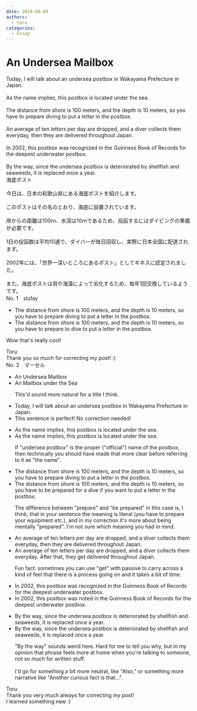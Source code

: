 ```yaml
---
date: 2016-06-03
authors:
  - toru
categories:
  - Essay
---
```


<h1 id="subject_show">An Undersea Mailbox</h1>
<div class="date" hidden>Jun 3, 2016 23:06</div>
<div id="post"><div id="body_show_ori">
Today, I will talk about an undersea postbox in Wakayama Prefecture in Japan.<br/><br/>As the name implies, this postbox is located under the sea.<br/><br/>The distance from shore is 100 meters, and the depth is 10 meters, so you have to prepare diving to put a letter in the postbox.<br/><br/>An average of ten letters per day are dropped, and a diver collects them everyday, then they are delivered throughout Japan.<br/><br/>In 2002, this postbox was recognized in the Guinness Book of Records for the deepest underwater postbox.<br/><br/>By the way, since the undersea postbox is deteriorated by shellfish and seaweeds, it is replaced once a year.
</div></div>

<!-- more -->

<div id="post_ja"><div id="body_show_mo">
海底ポスト<br/><br/>今日は、日本の和歌山県にある海底ポストを紹介します。<br/><br/>このポストはその名のとおり、海底に設置されています。<br/><br/>岸からの距離は100ｍ、水深は10ｍであるため、投函するにはダイビングの準備が必要です。<br/><br/>1日の投函数は平均10通で、ダイバーが毎日回収し、実際に日本全国に配達されます。<br/><br/>2002年には、「世界一深いところにあるポスト」としてギネスに認定されました。<br/><br/>また、海底ポストは貝や海藻によって劣化するため、毎年1回交換しているようです。
</div></div>
<div id="block"><div class="first_name"> No. 1　<span class="just_name">slufay</span></div><div id="block2">
<ul class="correction_field">
<li class="incorrect">The distance from shore is 100 meters, and the depth is 10 meters, so you have to prepare diving to put a letter in the postbox.</li>
<li class="corrected correct">
The distance from shore is 100 meters, and the depth is 10 meters, so you have to prepare to dive to put a letter in the postbox.
</li>
</ul>
<p class="comment_small">
 Wow that's really cool!
</p>

</div><div class="name"><span class="just_name">Toru</span><br>
Thank you so much for correcting my post! :)
</div>
</div>
<div id="block"><div class="first_name"> No. 2　<span class="just_name">マーセル</span></div><div id="block2">
<ul class="correction_field">
<li class="incorrect">An Undersea Mailbox</li>
<li class="corrected correct">
An <span class="f_blue">Mailbox under the Sea</span>
<p class="correction_comment">This'd sound more natural for a title I think.</p>
</li>
</ul>
<ul class="correction_field">
<li class="incorrect">Today, I will talk about an undersea postbox in Wakayama Prefecture in Japan.</li>
<li class="corrected perfect">This sentence is perfect! No correction needed!</li>
</ul>
<ul class="correction_field">
<li class="incorrect">As the name implies, this postbox is located under the sea.</li>
<li class="corrected correct">
As the name implies, this postbox is located under the sea.
<p class="correction_comment">If "undersea postbox" is the proper ("official") name of the postbox, then technically you should have made that more clear before referring to it as "the name".</p>
</li>
</ul>
<ul class="correction_field">
<li class="incorrect">The distance from shore is 100 meters, and the depth is 10 meters, so you have to prepare diving to put a letter in the postbox.</li>
<li class="corrected correct">
The distance from shore is 100 meters, and the depth is 10 meters, so you have to <span class="f_blue">be prepared for a dive if you want </span>to put a letter in the postbox.
<p class="correction_comment">The difference between "prepare" and "be prepared" in this case is, I think, that in your sentence the meaning is literal (you have to prepare your equipment etc.), and in my correction it's more about being mentally "prepared". I'm not sure which meaning you had in mind.</p>
</li>
</ul>
<ul class="correction_field">
<li class="incorrect">An average of ten letters per day are dropped, and a diver collects them everyday, then they are delivered throughout Japan.</li>
<li class="corrected correct">
An average of ten letters per day are dropped, and a diver collects them everyday<span class="f_blue">. After that, </span>they <span class="f_blue">get</span> delivered throughout Japan.
<p class="correction_comment">Fun fact: sometimes you can use "get" with passive to carry across a kind of feel that there is a process going on and it takes a bit of time.</p>
</li>
</ul>
<ul class="correction_field">
<li class="incorrect">In 2002, this postbox was recognized in the Guinness Book of Records for the deepest underwater postbox.</li>
<li class="corrected correct">
In 2002, this postbox was <span class="f_blue">noted </span>in the Guinness Book of Records for the deepest underwater postbox.
</li>
</ul>
<ul class="correction_field">
<li class="incorrect">By the way, since the undersea postbox is deteriorated by shellfish and seaweeds, it is replaced once a year.</li>
<li class="corrected correct">
<span class="f_red">By the way</span>, since the undersea postbox is deteriorated by shellfish and seaweeds, it is replaced once a year.
<p class="correction_comment">"By the way" sounds weird here. Hard for me to tell you why, but in my opinion that phrase feels more at home when you're talking to someone, not so much for written stuff.<br/><br/>I'd go for something a bit more neutral, like "Also," or something more narrative like "Another curious fact is that...".</p>
</li>
</ul>
</div><div class="name"><span class="just_name">Toru</span><br>
Thank you very much always for correcting my post!<br/>I learned something new :)
</div>
</div>
